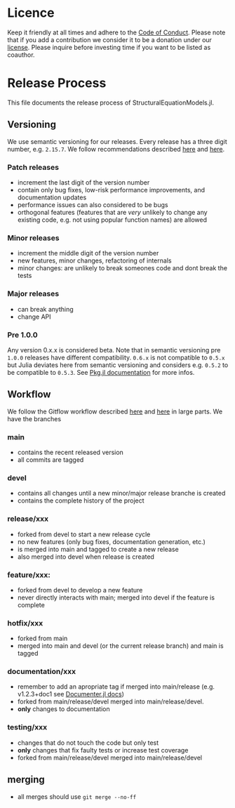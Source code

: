 # Licence

Keep it	friendly at all times and adhere to the [Code of Conduct](CODE_OF_CONDUCT.md).
Please note that if you add a contribution we consider it to be a donation under our [license](LICENSE).
Please inquire before investing time if you want to be listed as coauthor.

# Release Process

This file documents the release process of StructuralEquationModels.jl.

## Versioning

We use semantic versioning for our releases. Every release has a three digit number, e.g. `2.15.7`. We follow recommendations described [here](https://julialang.org/blog/2019/08/release-process/) and [here](https://pkgdocs.julialang.org/v1/compatibility/).

### Patch releases

- increment the last digit of the version number
- contain only bug fixes, low-risk performance improvements, and documentation updates
- performance issues can also considered to be bugs
- orthogonal features (features that are *very* unlikely to change any existing code, e.g. not using popular function names) are allowed

### Minor releases

- increment the middle digit of the version number
- new features, minor changes, refactoring of internals
- minor changes: are unlikely to break someones code and dont break the tests

### Major releases

- can break anything
- change API

### Pre 1.0.0

Any version 0.x.x is considered beta.
Note that in semantic versioning pre `1.0.0` releases have different compatibility.
`0.6.x` is not compatible to `0.5.x` but Julia deviates here from semantic versioning and considers e.g. `0.5.2` to be compatible to `0.5.3`.
See [Pkg.jl documentation](https://pkgdocs.julialang.org/v1/compatibility/#compat-pre-1.0) for more infos.

## Workflow
We follow the Gitflow workflow described [here](https://www.atlassian.com/git/tutorials/comparing-workflows/gitflow-workflow) and [here](https://nvie.com/posts/a-successful-git-branching-model/) in large parts. We have the branches

### main
- contains the recent released version
- all commits are tagged

### devel
- contains all changes until a new minor/major release branche is created
- contains the complete history of the project

### release/xxx
- forked from devel to start a new release cycle
- no new features (only bug fixes, documentation generation, etc.)
- is merged into main and tagged to create a new release
- also merged into devel when release is created

### feature/xxx: 
- forked from devel to develop a new feature
- never directly interacts with main; merged into devel if the feature is complete

### hotfix/xxx
- forked from main
- merged into main and devel (or the current release branch) and main is tagged

### documentation/xxx
- remember to add an apropriate tag if merged into main/release (e.g. v1.2.3+doc1 see [Documenter.jl docs](http://mortenpi.eu/Documenter.jl/dev/man/hosting/#Documentation-Versions))
- forked from main/release/devel merged into main/release/devel.
- **only** changes to documentation

### testing/xxx
- changes that do not touch the code but only test
- **only** changes that fix faulty tests or increase test coverage
- forked from main/release/devel merged into main/release/devel

## merging
- all merges should use `git merge --no-ff`
